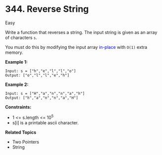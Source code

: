 # 344. Reverse String

Easy

Write a function that reverses a string. The input string is given as an array of characters `s`.

You must do this by modifying the input array <font color=blue>in-place</font> with `O(1)` extra memory.

 

**Example 1:**
```
Input: s = ["h","e","l","l","o"]
Output: ["o","l","l","e","h"]
```
**Example 2:**
```
Input: s = ["H","a","n","n","a","h"]
Output: ["h","a","n","n","a","H"]
``` 

**Constraints:**

- 1 <= s.length <= $10^5$
- s[i] is a printable ascii character.

**Related Topics**
- Two Pointers
- String